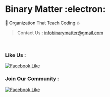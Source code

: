 # Binary Matter :electron:

🥇 Organization That Teach Coding 🔥

> Contact Us : infobinarymatter@gmail.com

</br>

### Like Us : 

[![Facebook Like](https://img.shields.io/badge/Facebook-1877F2?style=for-the-badge&logo=facebook&logoColor=white)](https://www.facebook.com/BinaryMatter)

### Join Our Community : 

[![Facebook Like](https://img.shields.io/badge/Facebook-1877F2?style=for-the-badge&logo=facebook&logoColor=white)](https://www.facebook.com/groups/binarymatter)
